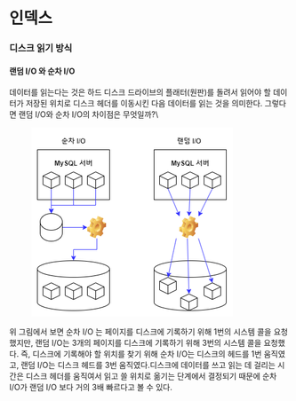 # 인덱스

### 디스크 읽기 방식

#### 랜덤 I/O 와 순차 I/O

데이터를 읽는다는 것은 하드 디스크 드라이브의 플래터(원판)를 돌려서 읽어야 할 데이터가 저장된 위치로 디스크 헤더를 이동시킨 다음 데이터를 읽는 것을 의미한다. 그렇다면 랜덤 I/O와 순차 I/O의 차이점은 무엇일까?\


<div align="left">

<figure><img src="../.gitbook/assets/mysql-io.drawio (1).png" alt=""><figcaption></figcaption></figure>

</div>

위 그림에서 보면 순차 I/O 는 페이지를 디스크에 기록하기 위해 1번의 시스템 콜을 요청했지만, 랜덤 I/O는 3개의 페이지를 디스크에 기록하기 위해 3번의 시스템 콜을 요청했다. 즉, 디스크에 기록해야 할 위치를 찾기 위해 순차 I/O는 디스크의 헤드를 1번 움직였고, 랜덤 I/O는 디스크 헤드를 3번 움직였다.디스크에 데이터를 쓰고 읽는 데 걸리는 시간은 디스크 헤더를 움직여서 읽고 쓸 위치로 옮기는 단계에서 결정되기 때문에 순차 I/O가 랜덤 I/O 보다 거의 3배 빠르다고 볼 수 있다.
